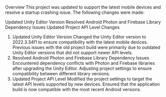 Overview
This project was updated to support the latest mobile devices and resolve a startup crashing issue. The following changes were made:

Updated Unity Editor Version
Resolved Android Photon and Firebase Library Dependency Issues
Updated Project API Level
Changes
1. Updated Unity Editor Version
Changed the Unity Editor version to 2022.3.34f1 to ensure compatibility with the latest mobile devices.
Previous issues with the old project build were primarily due to outdated Unity Editor versions that did not support newer API levels.
2. Resolved Android Photon and Firebase Library Dependency Issues
Encountered dependency conflicts with Photon and Firebase libraries after upgrading the Unity Editor.
Adjusting project settings to ensure compatibility between different library versions.
3. Updated Project API Level
Modified the project settings to target the latest API levels supported by new devices.
Ensured that the application build is now compatible with the most recent Android versions.
